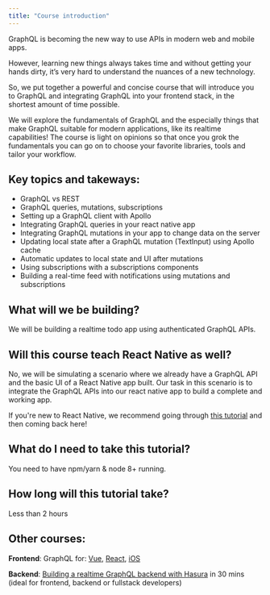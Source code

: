 ```yaml
---
title: "Course introduction"
---
```


GraphQL is becoming the new way to use APIs in modern web and mobile apps.

However, learning new things always takes time and without getting your hands dirty, it’s very hard to understand the nuances of a new technology.

So, we put together a powerful and concise course that will introduce you to GraphQL and integrating GraphQL into your frontend stack, in the shortest amount of time possible.

We will explore the fundamentals of GraphQL and the especially things that make GraphQL suitable for modern applications, like its realtime capabilities! The course is light on opinions so that once you grok the fundamentals you can go on to choose your favorite libraries, tools and tailor your workflow.

## Key topics and takeways:

- GraphQL vs REST
- GraphQL queries, mutations, subscriptions
- Setting up a GraphQL client with Apollo
- Integrating GraphQL queries in your react native app
- Integrating GraphQL mutations in your app to change data on the server
- Updating local state after a GraphQL mutation (TextInput) using Apollo cache
- Automatic updates to local state and UI after mutations
- Using subscriptions with a subscriptions components
- Building a real-time feed with notifications using mutations and subscriptions

## What will we be building?

We will be building a realtime todo app using authenticated GraphQL APIs. 

## Will this course teach React Native as well?

No, we will be simulating a scenario where we already have a GraphQL API and the basic UI of a React Native app built. Our task in this scenario is to integrate the GraphQL APIs into our react native app to build a complete and working app.

If you're new to React Native, we recommend going through [this tutorial](http://www.reactnativeexpress.com) and then coming back here!

## What do I need to take this tutorial?
You need to have npm/yarn & node 8+ running.

## How long will this tutorial take?
Less than 2 hours

## Other courses:

**Frontend**: GraphQL for: [Vue](https://learn.hasura.io/graphql/vue), [React](https://learn.hasura.io/graphql/react), [iOS](https://learn.hasura.io/graphql/ios)

**Backend**: [Building a realtime GraphQL backend with Hasura](https://learn.hasura.io/graphql/hasura) in 30 mins (ideal for frontend, backend or fullstack developers)
